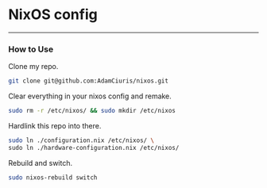 <h1>NixOS config</h1>

---

<h3>How to Use</h3>

Clone my repo.

```bash
git clone git@github.com:AdamCiuris/nixos.git
```

Clear everything in your nixos config and remake.

```bash
sudo rm -r /etc/nixos/ && sudo mkdir /etc/nixos
```

Hardlink this repo into there.

```bash
sudo ln ./configuration.nix /etc/nixos/ \
sudo ln ./hardware-configuration.nix /etc/nixos/
```

Rebuild and switch.

```bash
sudo nixos-rebuild switch
```